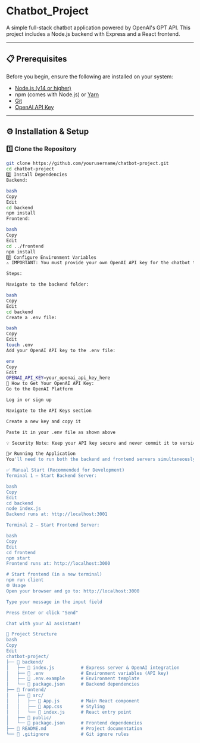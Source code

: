 # Chatbot_Project

A simple full-stack chatbot application powered by OpenAI's GPT API. This project includes a Node.js backend with Express and a React frontend.

---

## 📋 Prerequisites

Before you begin, ensure the following are installed on your system:

- [Node.js (v14 or higher)](https://nodejs.org/)
- npm (comes with Node.js) or [Yarn](https://yarnpkg.com/)
- [Git](https://git-scm.com/)
- [OpenAI API Key](https://platform.openai.com/account/api-keys)

---

## ⚙️ Installation & Setup

### 1️⃣ Clone the Repository

```bash
git clone https://github.com/yourusername/chatbot-project.git
cd chatbot-project
2️⃣ Install Dependencies
Backend:

bash
Copy
Edit
cd backend
npm install
Frontend:

bash
Copy
Edit
cd ../frontend
npm install
3️⃣ Configure Environment Variables
⚠️ IMPORTANT: You must provide your own OpenAI API key for the chatbot to function.

Steps:

Navigate to the backend folder:

bash
Copy
Edit
cd backend
Create a .env file:

bash
Copy
Edit
touch .env
Add your OpenAI API key to the .env file:

env
Copy
Edit
OPENAI_API_KEY=your_openai_api_key_here
🔑 How to Get Your OpenAI API Key:
Go to the OpenAI Platform

Log in or sign up

Navigate to the API Keys section

Create a new key and copy it

Paste it in your .env file as shown above

💡 Security Note: Keep your API key secure and never commit it to version control!

🏃‍♂️ Running the Application
You'll need to run both the backend and frontend servers simultaneously.

✅ Manual Start (Recommended for Development)
Terminal 1 – Start Backend Server:

bash
Copy
Edit
cd backend
node index.js
Backend runs at: http://localhost:3001

Terminal 2 – Start Frontend Server:

bash
Copy
Edit
cd frontend
npm start
Frontend runs at: http://localhost:3000

# Start frontend (in a new terminal)
npm run client
🌐 Usage
Open your browser and go to: http://localhost:3000

Type your message in the input field

Press Enter or click "Send"

Chat with your AI assistant!

📁 Project Structure
bash
Copy
Edit
chatbot-project/
├── 📁 backend/
│   ├── 📄 index.js          # Express server & OpenAI integration
│   ├── 📄 .env              # Environment variables (API key)
│   ├── 📄 .env.example      # Environment template
│   └── 📄 package.json      # Backend dependencies
├── 📁 frontend/
│   ├── 📁 src/
│   │   ├── 📄 App.js        # Main React component
│   │   ├── 📄 App.css       # Styling
│   │   └── 📄 index.js      # React entry point
│   ├── 📁 public/
│   └── 📄 package.json      # Frontend dependencies
├── 📄 README.md             # Project documentation
└── 📄 .gitignore            # Git ignore rules